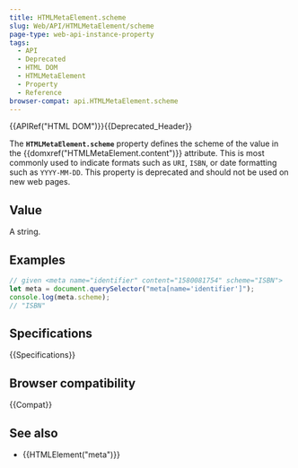 ```yaml
---
title: HTMLMetaElement.scheme
slug: Web/API/HTMLMetaElement/scheme
page-type: web-api-instance-property
tags:
  - API
  - Deprecated
  - HTML DOM
  - HTMLMetaElement
  - Property
  - Reference
browser-compat: api.HTMLMetaElement.scheme
---
```


{{APIRef("HTML DOM")}}{{Deprecated_Header}}

The **`HTMLMetaElement.scheme`** property defines the scheme of the value in the {{domxref("HTMLMetaElement.content")}} attribute.
This is most commonly used to indicate formats such as `URI`, `ISBN`, or date formatting such as `YYYY-MM-DD`.
This property is deprecated and should not be used on new web pages.

## Value

A string.

## Examples

```js
// given <meta name="identifier" content="1580081754" scheme="ISBN">
let meta = document.querySelector("meta[name='identifier']");
console.log(meta.scheme);
// "ISBN"
```

## Specifications

{{Specifications}}

## Browser compatibility

{{Compat}}

## See also

- {{HTMLElement("meta")}}
